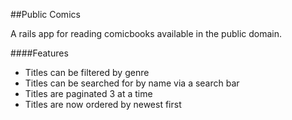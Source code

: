 ##Public Comics

A rails app for reading comicbooks available in the public domain.

####Features

* Titles can be filtered by genre
* Titles can be searched for by name via a search bar
* Titles are paginated 3 at a time
* Titles are now ordered by newest first
